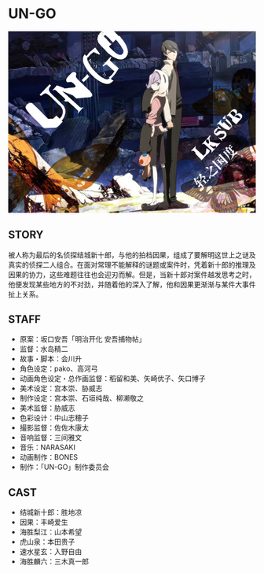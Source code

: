 # UN-GO

![poster](poster.jpg)

## STORY

被人称为最后的名侦探结城新十郎，与他的拍档因果，组成了要解明这世上之谜及真实的侦探二人组合。在面对常理不能解释的谜题或案件时，凭着新十郎的推理及因果的协力，这些难题往往也会迎刃而解。但是，当新十郎对案件越发思考之时，他便发现某些地方的不对劲，并随着他的深入了解，他和因果更渐渐与某件大事件扯上关系。

## STAFF

- 原案：坂口安吾「明治开化 安吾捕物帖」
- 监督：水岛精二
- 故事・脚本：会川升
- 角色设定：pako、高河弓
- 动画角色设定・总作画监督：稻留和美、矢崎优子、矢口博子
- 美术设定：宫本崇、胁威志
- 制作设定：宫本崇、石垣纯哉、柳濑敬之
- 美术监督：胁威志
- 色彩设计：中山志穂子
- 撮影监督：佐佐木康太
- 音响监督：三间雅文
- 音乐：NARASAKI
- 动画制作：BONES
- 制作：「UN-GO」制作委员会

## CAST

- 结城新十郎：胜地凉
- 因果：丰崎爱生
- 海胜梨江：山本希望
- 虎山泉：本田贵子
- 速水星玄：入野自由
- 海胜麟六：三木真一郎
